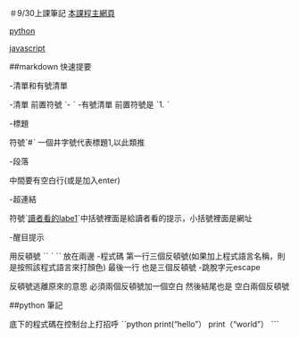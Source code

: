 ＃9/30上課筆記
[本課程主網頁](https://rmilab.nkust.edu.tw)


[python](#python-筆記)

[javascript](#javascript)


##markdown 快速提要

-清單和有號清單

 -清單 前置符號 ˋ- ˋ
 -有號清單 前置符號是 ˋ1. ˋ

-標題

符號ˋ#ˋ 一個井字號代表標題1,以此類推

-段落

中間要有空白行(或是加入enter)

-超連結

符號ˋ[讀者看的labe1](網址)ˋ中括號裡面是給讀者看的提示，小括號裡面是網址

-醒目提示

用反頓號 ˋˋ ˋ ˋˋ 放在兩邊
-程式碼
第一行三個反頓號(如果加上程式語言名稱，則是按照該程式語言來打顏色) 最後一行 也是三個反頓號
-跳脫字元escape

 反頓號逃離原來的意思 必須兩個反頓號加一個空白 然後結尾也是 空白兩個反頓號


##python 筆記

底下的程式碼在控制台上打招呼
 ˋˋpython
print(“hello”）
print（“world”）
ˋˋˋ

